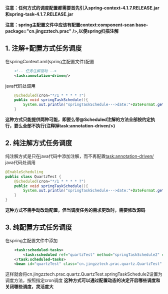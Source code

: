 **注意：任何方式的调度配置都需要首先引入spring-context-4.1.7.RELEASE.jar和spring-task-4.1.7.RELEASE.jar**

**注意：spring主配置文件中应该有配置context:component-scan base-package="cn.jingzztech.prac" />,以便spring扫描注解**
## 1. 注解+配置方式任务调度
在springContext.xml(spring主配置文件)配置
```xml
 	<!-- 任务注解驱动 -->
    <task:annotation-driven/>
```    
java代码处调用
```java
	@Scheduled(cron="*/1 * * * * ?")
	public void springTaskSchedule(){
		System.out.println("springTaskSchedule--->date:"+DateFormat.getInstance().format(new Date()));
	}
```
**这种方式只能提供两种可能，即要么带@Scheduled注解的方法全部按约定执行，要么全部不执行(注释掉task:annotation-driven/>)**

## 2. 纯注解方式任务调度
纯注解方式是只在java代码中添加注解，而不再配置<task:annotation-driven/>
java代码处调用
```java
@EnableScheduling
public class QuartzTest {
	@Scheduled(cron="*/1 * * * * ?")
	public void springTaskSchedule(){
		System.out.println("springTaskSchedule--->date:"+DateFormat.getInstance().format(new Date()));
	}
}
```
**这种方式不需手动改动配置，但当调度任务的需求更改时，需要修改源码**

## 3. 纯配置方式任务调度

在spring主配置文件中添加
```xml
	<task:scheduled-tasks> 
        <task:scheduled ref="quartzTest" method="springTaskSchedule2" cron="*/1 * * * * ?"/> 
	</task:scheduled-tasks>
	<bean id="quartzTest" class="cn.jingzztech.prac.quartz.QuartzTest" />
```
这样就会将cn.jingzztech.prac.quartz.QuartzTest.springTaskSchedule2设置为调度方法，按照指定cron调度
**这种方式可以通过配置动态的决定开启哪些调度和关闭哪些调度，灵活度大**  











